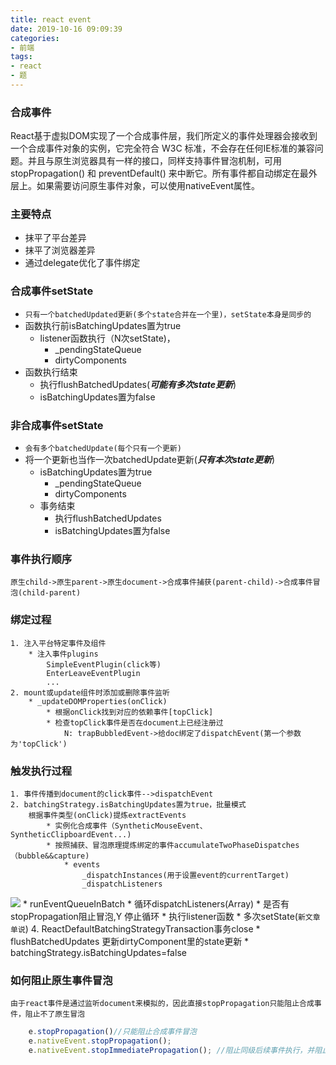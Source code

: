 ```yaml
---
title: react event
date: 2019-10-16 09:09:39
categories:
- 前端
tags:
- react
- 题
---
```

### 合成事件
React基于虚拟DOM实现了一个合成事件层，我们所定义的事件处理器会接收到一个合成事件对象的实例，它完全符合 W3C 标准，不会存在任何IE标准的兼容问题。并且与原生浏览器具有一样的接口，同样支持事件冒泡机制，可用 stopPropagation() 和 preventDefault() 来中断它。所有事件都自动绑定在最外层上。如果需要访问原生事件对象，可以使用nativeEvent属性。
<!-- more -->
### 主要特点
* 抹平了平台差异
* 抹平了浏览器差异
* 通过delegate优化了事件绑定

### 合成事件setState
+ `只有一个batchedUpdated更新(多个state合并在一个里)，setState本身是同步的`
+ 函数执行前isBatchingUpdates置为true
    + listener函数执行（N次setState)，
        + _pendingStateQueue
        + dirtyComponents
+ 函数执行结束
    + 执行flushBatchedUpdates(***可能有多次state更新***)
    + isBatchingUpdates置为false

### 非合成事件setState
+ `会有多个batchedUpdate(每个只有一个更新)`
+ 将一个更新也当作一次batchedUpdate更新(***只有本次state更新***)
    + isBatchingUpdates置为true
        + _pendingStateQueue
        + dirtyComponents
    + 事务结束
        + 执行flushBatchedUpdates
        + isBatchingUpdates置为false

### 事件执行顺序
    原生child->原生parent->原生document->合成事件捕获(parent-child)->合成事件冒泡(child-parent)
### 绑定过程
    1. 注入平台特定事件及组件
        * 注入事件plugins
            SimpleEventPlugin(click等)
            EnterLeaveEventPlugin
            ...
    2. mount或update组件时添加或删除事件监听
        * _updateDOMProperties(onClick)
            * 根据onClick找到对应的依赖事件[topClick]
            * 检查topClick事件是否在document上已经注册过
                N: trapBubbledEvent->给doc绑定了dispatchEvent(第一个参数为'topClick')

### 触发执行过程
    1. 事件传播到document的click事件-->dispatchEvent
    2. batchingStrategy.isBatchingUpdates置为true，批量模式
        根据事件类型(onClick)提炼extractEvents
            * 实例化合成事件（SyntheticMouseEvent、SyntheticClipboardEvent...)
            * 按照捕获、冒泡原理提炼绑定的事件accumulateTwoPhaseDispatches（bubble&&capture)
                * events
                    _dispatchInstances(用于设置event的currentTarget)
                    _dispatchListeners
![](/assets/blogImg/react-events.png)
            * runEventQueueInBatch
                * 循环dispatchListeners(Array)
                    * 是否有stopPropagation阻止冒泡,Y 停止循环
                    * 执行listener函数
                        * 多次setState(`新文章单说`)
    4.  ReactDefaultBatchingStrategyTransaction事务close
        * flushBatchedUpdates
            更新dirtyComponent里的state更新
        * batchingStrategy.isBatchingUpdates=false

### 如何阻止原生事件冒泡

    由于react事件是通过监听document来模拟的，因此直接stopPropagation只能阻止合成事件，阻止不了原生冒泡
```javascript
    e.stopPropagation()//只能阻止合成事件冒泡
    e.nativeEvent.stopPropagation();
    e.nativeEvent.stopImmediatePropagation(); //阻止同级后续事件执行，并阻止冒泡
```